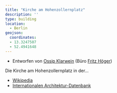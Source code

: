 ```yaml
---
title: "Kirche am Hohenzollernplatz"
description: ''
type: building
location:
  - Berlin
geojson:
  coordinates:
  - 13.3247507
  - 52.4941648
---
```


* Entworfen von [Ossip Klarwein](/tags/Ossip-Klarwein) (Büro [Fritz Höger](/tags/Fritz-Höger))


Die Kirche am Hohenzollernplatz in der...
* [Wikipedia](https://de.wikipedia.org/wiki/Kirche_am_Hohenzollernplatz)
* [Internationalen Architektur-Datenbank](https://deu.archinform.net/projekte/7527.htm)
